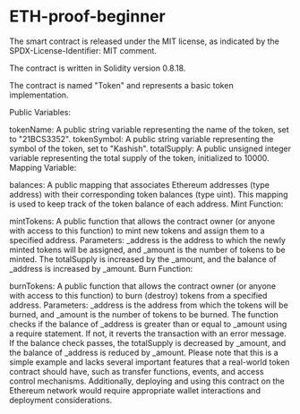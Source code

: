 # ETH-proof-beginner
The smart contract is released under the MIT license, as indicated by the SPDX-License-Identifier: MIT comment.

The contract is written in Solidity version 0.8.18.

The contract is named "Token" and represents a basic token implementation.

Public Variables:

tokenName: A public string variable representing the name of the token, set to "21BCS3352".
tokenSymbol: A public string variable representing the symbol of the token, set to "Kashish".
totalSupply: A public unsigned integer variable representing the total supply of the token, initialized to 10000.
Mapping Variable:

balances: A public mapping that associates Ethereum addresses (type address) with their corresponding token balances (type uint). This mapping is used to keep track of the token balance of each address.
Mint Function:

mintTokens: A public function that allows the contract owner (or anyone with access to this function) to mint new tokens and assign them to a specified address.
Parameters: _address is the address to which the newly minted tokens will be assigned, and _amount is the number of tokens to be minted.
The totalSupply is increased by the _amount, and the balance of _address is increased by _amount.
Burn Function:

burnTokens: A public function that allows the contract owner (or anyone with access to this function) to burn (destroy) tokens from a specified address.
Parameters: _address is the address from which the tokens will be burned, and _amount is the number of tokens to be burned.
The function checks if the balance of _address is greater than or equal to _amount using a require statement. If not, it reverts the transaction with an error message.
If the balance check passes, the totalSupply is decreased by _amount, and the balance of _address is reduced by _amount.
Please note that this is a simple example and lacks several important features that a real-world token contract should have, such as transfer functions, events, and access control mechanisms. Additionally, deploying and using this contract on the Ethereum network would require appropriate wallet interactions and deployment considerations.
